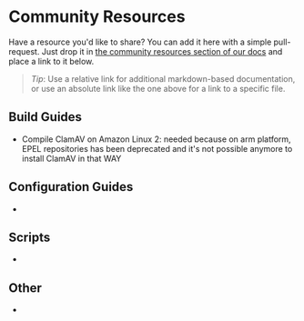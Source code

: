 # Community Resources

Have a resource you'd like to share? You can add it here with a simple pull-request. Just drop it in [the community resources section of our docs](https://github.com/Cisco-Talos/clamav-documentation/tree/main/src/community_resources) and place a link to it below.

> _Tip_: Use a relative link for additional markdown-based documentation, or use an absolute link like the one above for a link to a specific file.

## Build Guides

- Compile ClamAV on Amazon Linux 2: needed because on arm platform, EPEL repositories has been deprecated and it's not possible anymore to install ClamAV in that WAY

## Configuration Guides

-

## Scripts

-

## Other

-
